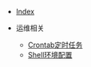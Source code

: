 - [Index](index.md)

- 运维相关
  - [Crontab定时任务](运维相关/crontab定时任务.md)
  - [Shell环境配置](运维相关/shell环境配置.md)
